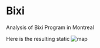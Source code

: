 # Bixi
 Analysis of Bixi Program in Montreal
 
Here is the resulting static ![map](https://github.com/robertialenti/Bixi/raw/main/static_map.png)
